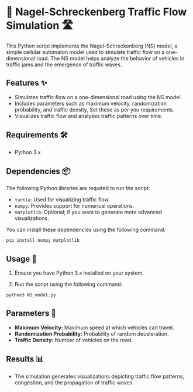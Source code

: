#  🚗 Nagel-Schreckenberg Traffic Flow Simulation 🛣️
This Python script implements the Nagel-Schreckenberg (NS) model, a simple cellular automaton model used to simulate traffic flow on a one-dimensional road. The NS model helps analyze the behavior of vehicles in traffic jams and the emergence of traffic waves.

## Features ✨

-   Simulates traffic flow on a one-dimensional road using the NS model.
-   Includes parameters such as maximum velocity, randomization probability, and traffic density, Set these as per you requirements.
-   Visualizes traffic flow and analyzes traffic patterns over time.

## Requirements 🛠️

-   Python 3.x
## Dependencies 📦

The following Python libraries are required to run the script:

-   `turtle`: Used for visualizing traffic flow.
-   `numpy`: Provides support for numerical operations.
-   `matplotlib`: Optional; if you want to generate more advanced visualizations.

You can install these dependencies using the following command:

```bash
pip install numpy matplotlib
```
## Usage 🚀

1.  Ensure you have Python 3.x installed on your system.

2.  Run the script using the following command:
```bash
python3 NS_model.py
```

## Parameters 🚥

-   **Maximum Velocity:** Maximum speed at which vehicles can travel.
-   **Randomization Probability:** Probability of random deceleration.
-   **Traffic Density:** Number of vehicles on the road.

## Results 📊

-   The simulation generates visualizations depicting traffic flow patterns, congestion, and the propagation of traffic waves.
